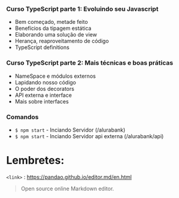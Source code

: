 ### Curso TypeScript parte 1: Evoluindo seu Javascript
- Bem começado, metade feito
- Benefícios da tipagem estática
- Elaborando uma solução de view
- Herança, reaproveitamento de código
- TypeScript definitions

### Curso TypeScript parte 2: Mais técnicas e boas práticas
- NameSpace e módulos externos
- Lapidando nosso código
- O poder dos decorators
- API externa e interface
- Mais sobre interfaces

### Comandos

- `$ npm start` - Inciando Servidor (/alurabank)
- `$ npm start` - Inciando Servidor api externa (/alurabank/api) 


# Lembretes:

`<link>` : <https://pandao.github.io/editor.md/en.html> 
> Open source online Markdown editor.
 


